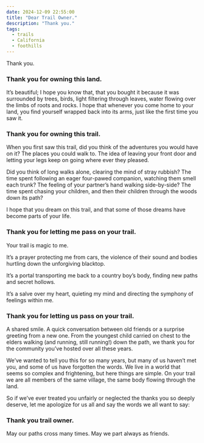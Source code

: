 ```yaml
---
date: 2024-12-09 22:55:00
title: "Dear Trail Owner."
description: "Thank you."
tags:
  - trails
  - California
  - foothills
---
```



Thank you.

### Thank you for owning this land.

It’s beautiful; I hope you know that, that you bought it because it was surrounded by trees, birds, light filtering through leaves, water flowing over the limbs of roots and rocks. I hope that whenever you come home to your land, you find yourself wrapped back into its arms, just like the first time you saw it.

### Thank you for owning this trail.

When you first saw this trail, did you think of the adventures you would have on it? The places you could walk to. The idea of leaving your front door and letting your legs keep on going where ever they pleased.

Did you think of long walks alone, clearing the mind of stray rubbish? The time spent following an eager four-pawed companion, watching them smell each trunk? The feeling of your partner’s hand walking side-by-side? The time spent chasing your children, and then their children through the woods down its path?

I hope that you dream on this trail, and that some of those dreams have become parts of your life.

### Thank you for letting me pass on your trail.

Your trail is magic to me.

It’s a prayer protecting me from cars, the violence of their sound and bodies hurtling down the unforgiving blacktop.

It’s a portal transporting me back to a country boy’s body, finding new paths and secret hollows.

It’s a salve over my heart, quieting my mind and directing the symphony of feelings within me.

### Thank you for letting us pass on your trail.

A shared smile. A quick conversation between old friends or a surprise greeting from a new one. From the youngest child carried on chest to the elders walking (and running, still running!) down the path, we thank you for the community you’ve hosted over all these years.

We’ve wanted to tell you this for so many years, but many of us haven’t met you, and some of us have forgotten the words. We live in a world that seems so complex and frightening, but here things are simple. On your trail we are all members of the same village, the same body flowing through the land.

So if we’ve ever treated you unfairly or neglected the thanks you so deeply deserve, let me apologize for us all and say the words we all want to say:

### Thank you trail owner.

May our paths cross many times. May we part always as friends.
